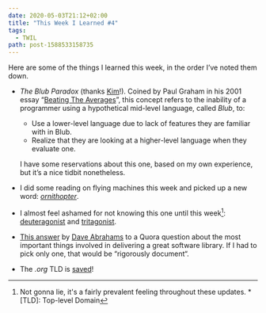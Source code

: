 ```yaml
---
date: 2020-05-03T21:12+02:00
title: "This Week I Learned #4"
tags:
  - TWIL
path: post-1588533158735
---
```


Here are some of the things I learned this week, in the order I’ve noted them down.

* _The Blub Paradox_ (thanks [Kim](https://www.burgestrand.se)!). Coined by Paul Graham in his 2001 essay “[Beating The Averages](http://www.paulgraham.com/avg.html)”, this concept refers to the inability of a programmer using a hypothetical mid-level language, called _Blub_, to:

  * Use a lower-level language due to lack of features they are familiar with in Blub.
  * Realize that they are looking at a higher-level language when they evaluate one.

  I have some reservations about this one, based on my own experience, but it’s a nice tidbit nonetheless.
* I did some reading on flying machines this week and picked up a new word: _[ornithopter](https://en.wikipedia.org/wiki/Ornithopter)_.
* I almost feel ashamed for not knowing this one until this week[^1]: [deuteragonist](https://en.wiktionary.org/wiki/deuteragonist) and [tritagonist](https://en.wiktionary.org/wiki/tritagonist).
* [This answer](https://www.quora.com/What-are-the-most-important-things-involved-in-delivering-a-great-software-library/answer/Dave-Abrahams?share=c027457a) by [Dave Abrahams](https://daveabrahams.com) to a Quora question about the most important things involved in delivering a great software library. If I had to pick only one, that would be “rigorously document“.
* The _.org_ TLD is [saved](https://www.icann.org/news/blog/icann-board-withholds-consent-for-a-change-of-control-of-the-public-interest-registry-pir)!

[^1]: Not gonna lie, it's a fairly prevalent feeling throughout these updates.
*[TLD]: Top-level Domain
